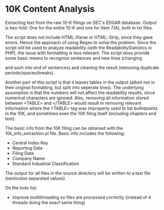 10K Content Analysis
======================

Extracting text from the raw 10-K filings on SEC's EDGAR database. Output is two-fold: One for the entire 10-K and one for Item 7(A), both in txt files. 

The script does not include HTML::Parse or HTML::Strip, since they gave errors. Hence the approach of using Regex to solve the problem. Since the script will be used to analyze readability (with the ReadabilityStatistics in PHP), the issue with formatting is less relevant. The script does provide some basic means to recognize sentences and new lines (changing </p> and such into end of sentences) and cleaning the result (removing duplicate periods/spaces/breaks). 

Another part of this script is that it leaves tables in the output (albeit not in their original formatting, but split into seperate lines). The underlying assumption is that the numbers will not affect the readability results, since numerical characters are ignored. Also, removing all information stored between &lt;TABLE&gt; and &lt;/TABLE&gt; would result in removing relevant information where the &lt;TABLE&gt; tag was improperly used to list bulletpoints in the 10K, and sometimes even the 10K filing itself (including chapters and text). 



The basic info from the 10K filing can be obtained with the 10k_info_extraction.pl file. Basic info includes the following:
- Central Index Key
- Reporting Date
- Filing Date
- Company Name
- Standard Industrial Classification

The output for all files in the source directory will be written to a text file (semicolon separated values)

On the todo list:
- Improve multithreading so files are processed correctly (instead of 4 threads doing the exact same thing)
